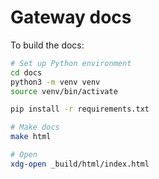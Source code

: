 # Gateway docs

To build the docs:

```bash
# Set up Python environment
cd docs
python3 -m venv venv
source venv/bin/activate

pip install -r requirements.txt

# Make docs
make html

# Open
xdg-open _build/html/index.html
```
